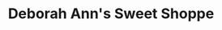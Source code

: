 ---
title: "Deborah Ann's Sweet Shoppe"
url: /ridgefield/deborah-anns-sweet-shoppe/
shop: confectionery
---